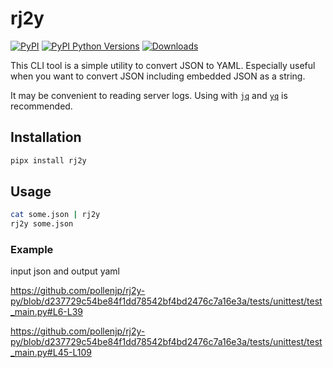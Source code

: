 # rj2y

[![PyPI](https://img.shields.io/pypi/v/rj2y)](https://pypi.org/project/rj2y/)
[![PyPI Python Versions](https://img.shields.io/pypi/pyversions/rj2y)](https://pypi.org/project/rj2y/)
[![Downloads](https://pepy.tech/badge/rj2y)](https://pepy.tech/project/rj2y)

This CLI tool is a simple utility to convert JSON to YAML. Especially useful when you want to convert JSON including embedded JSON as a string.

It may be convenient to reading server logs. Using with [`jq`](https://github.com/jqlang/jq) and [`yq`](https://github.com/mikefarah/yq) is recommended.

## Installation

```bash
pipx install rj2y
```

## Usage

```bash
cat some.json | rj2y
rj2y some.json
```

### Example

input json and output yaml

<https://github.com/pollenjp/rj2y-py/blob/d237729c54be84f1dd78542bf4bd2476c7a16e3a/tests/unittest/test_main.py#L6-L39>

<https://github.com/pollenjp/rj2y-py/blob/d237729c54be84f1dd78542bf4bd2476c7a16e3a/tests/unittest/test_main.py#L45-L109>
